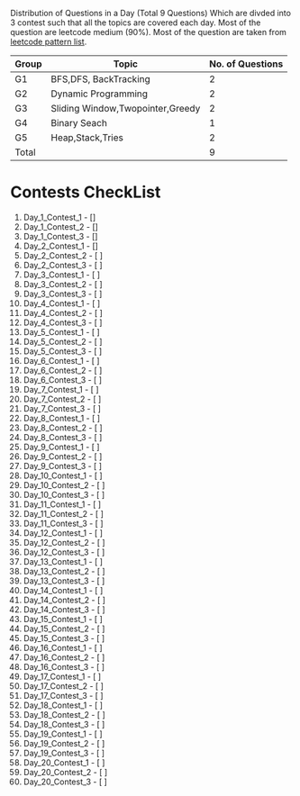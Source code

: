 Distribution of Questions in a Day (Total 9 Questions) Which are divded into 3 contest such that all the topics are covered each day. Most of the question are leetcode medium (90%). Most of the question are taken from [leetcode pattern list](https://github.com/SeanPrashad/leetcode-patterns).

|Group|Topic|No. of Questions|
|---|---|---|
|G1	|BFS,DFS, BackTracking|	2|
|G2	|Dynamic Programming|	2|
|G3	|Sliding Window,Twopointer,Greedy|	2|
|G4	|Binary Seach|	1|
|G5	|Heap,Stack,Tries|	2|
|Total|	|	9|

# Contests CheckList

1. Day_1_Contest_1 - []
2. Day_1_Contest_2 - []
3. Day_1_Contest_3 - []
4. Day_2_Contest_1 - []
5. Day_2_Contest_2 - [ ]
6. Day_2_Contest_3 - [ ]
7. Day_3_Contest_1 - [ ]
8. Day_3_Contest_2 - [ ]
9. Day_3_Contest_3 - [ ]
10. Day_4_Contest_1 - [ ]
11. Day_4_Contest_2 - [ ]
12. Day_4_Contest_3 - [ ]
13. Day_5_Contest_1 - [ ]
14. Day_5_Contest_2 - [ ]
15. Day_5_Contest_3 - [ ]
16. Day_6_Contest_1 - [ ]
17. Day_6_Contest_2 - [ ]
18. Day_6_Contest_3 - [ ]
19. Day_7_Contest_1 - [ ]
20. Day_7_Contest_2 - [ ]
21. Day_7_Contest_3 - [ ]
22. Day_8_Contest_1 - [ ]
23. Day_8_Contest_2 - [ ]
24. Day_8_Contest_3 - [ ]
25. Day_9_Contest_1 - [ ]
26. Day_9_Contest_2 - [ ]
27. Day_9_Contest_3 - [ ]
28. Day_10_Contest_1 - [ ]
29. Day_10_Contest_2 - [ ]
30. Day_10_Contest_3 - [ ]
31. Day_11_Contest_1 - [ ]
32. Day_11_Contest_2 - [ ]
33. Day_11_Contest_3 - [ ]
34. Day_12_Contest_1 - [ ]
35. Day_12_Contest_2 - [ ]
36. Day_12_Contest_3 - [ ]
37. Day_13_Contest_1 - [ ]
38. Day_13_Contest_2 - [ ]
39. Day_13_Contest_3 - [ ]
40. Day_14_Contest_1 - [ ]
41. Day_14_Contest_2 - [ ]
42. Day_14_Contest_3 - [ ]
43. Day_15_Contest_1 - [ ]
44. Day_15_Contest_2 - [ ]
45. Day_15_Contest_3 - [ ]
46. Day_16_Contest_1 - [ ]
47. Day_16_Contest_2 - [ ]
48. Day_16_Contest_3 - [ ]
49. Day_17_Contest_1 - [ ]
50. Day_17_Contest_2 - [ ]
51. Day_17_Contest_3 - [ ]
52. Day_18_Contest_1 - [ ]
53. Day_18_Contest_2 - [ ]
54. Day_18_Contest_3 - [ ]
55. Day_19_Contest_1 - [ ]
56. Day_19_Contest_2 - [ ]
57. Day_19_Contest_3 - [ ]
58. Day_20_Contest_1 - [ ]
59. Day_20_Contest_2 - [ ]
60. Day_20_Contest_3 - [ ]